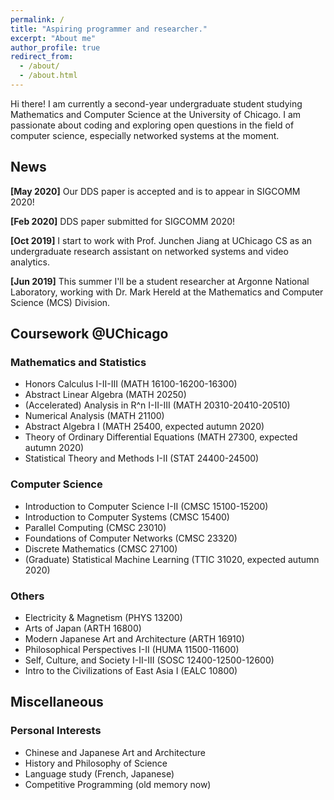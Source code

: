 ```yaml
---
permalink: /
title: "Aspiring programmer and researcher."
excerpt: "About me"
author_profile: true
redirect_from: 
  - /about/
  - /about.html
---
```


Hi there! I am currently a second-year undergraduate student studying Mathematics and Computer Science at the University of Chicago. I am passionate about coding and exploring open questions in the field of computer science, especially networked systems at the moment.

## News
**[May 2020]** Our DDS paper is accepted and is to appear in SIGCOMM 2020!

**[Feb 2020]** DDS paper submitted for SIGCOMM 2020!

**[Oct 2019]** I start to work with Prof. Junchen Jiang at UChicago CS as an undergraduate research assistant on networked systems and video analytics.

**[Jun 2019]** This summer I'll be a student researcher at Argonne National Laboratory, working with Dr. Mark Hereld at the Mathematics and Computer Science (MCS) Division.

## Coursework @UChicago
### Mathematics and Statistics
* Honors Calculus I-II-III (MATH 16100-16200-16300)<br />
* Abstract Linear Algebra (MATH 20250)<br />
* (Accelerated) Analysis in R^n I-II-III (MATH 20310-20410-20510)<br />
* Numerical Analysis (MATH 21100)<br />
* Abstract Algebra I (MATH 25400, expected autumn 2020)<br />
* Theory of Ordinary Differential Equations (MATH 27300, expected autumn 2020)<br />
* Statistical Theory and Methods I-II (STAT 24400-24500)

### Computer Science
* Introduction to Computer Science I-II (CMSC 15100-15200)<br />
* Introduction to Computer Systems (CMSC 15400)<br />
* Parallel Computing (CMSC 23010)<br />
* Foundations of Computer Networks (CMSC 23320)<br />
* Discrete Mathematics (CMSC 27100)
* (Graduate) Statistical Machine Learning (TTIC 31020, expected autumn 2020)

### Others
* Electricity & Magnetism (PHYS 13200)<br />
* Arts of Japan (ARTH 16800)<br />
* Modern Japanese Art and Architecture (ARTH 16910)<br />
* Philosophical Perspectives I-II (HUMA 11500-11600)<br />
* Self, Culture, and Society I-II-III (SOSC 12400-12500-12600)<br />
* Intro to the Civilizations of East Asia I (EALC 10800)

## Miscellaneous
### Personal Interests
* Chinese and Japanese Art and Architecture
* History and Philosophy of Science
* Language study (French, Japanese)
* Competitive Programming (old memory now)
